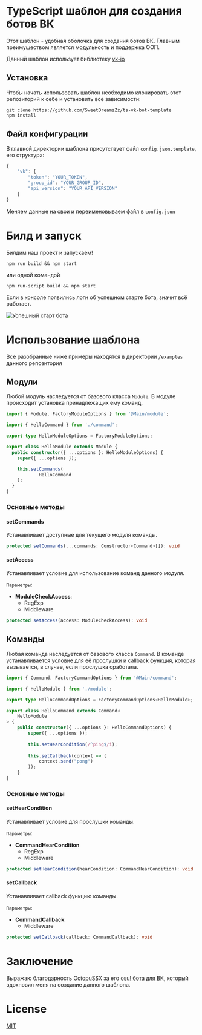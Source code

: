 # TypeScript шаблон для создания ботов ВК
Этот шаблон - удобная оболочка для создания ботов ВК. Главным преимуществом является модульность и поддержка ООП.

Данный шаблон использует библиотеку [vk-io](https://github.com/negezor/vk-io/)

## Установка
Чтобы начать использовать шаблон необходимо клонировать этот репозиторий к себе и установить все зависимости:

```
git clone https://github.com/SweetDreamzZz/ts-vk-bot-template
npm install
```

## Файл конфигурации

В главной директории шаблона присутствует файл `config.json.template`, его структура:

```js
{
    "vk": {
        "token": "YOUR_TOKEN",
        "group_id": "YOUR_GROUP_ID",
        "api_version": "YOUR_API_VERSION"
    }
}
```

Меняем данные на свои и переименовываем файл в `config.json`

# Билд и запуск

Билдим наш проект и запускаем!

```
npm run build && npm start
```

или одной командой

```
npm run-script build && npm start
```

Если в консоле появились логи об успешном старте бота, значит всё работает.

![Успешный старт бота](https://sun9-33.userapi.com/impg/TOasq81qYMNTeEUZuO7cQAlj7TMMV684_WEcFA/xeaCdIzn70s.jpg?size=301x99&quality=96&sign=43e1950c087ce1fe40aed7ac54a5a361&type=album)

# Использование шаблона

Все разобранные ниже примеры находятся в директории `/examples` данного репозитория

## Модули

Любой модуль наследуется от базового класса `Module`.
В модуле происходит установка принадлежащих ему команд.

```ts
import { Module, FactoryModuleOptions } from '@Main/module';

import { HelloCommand } from './command';

export type HelloModuleOptions = FactoryModuleOptions;

export class HelloModule extends Module {
  public constructor({ ...options }: HelloModuleOptions) {
    super({ ...options });

    this.setCommands(
            HelloCommand
    );
  }
}
```

### Основные методы

#### setCommands

Устанавливает доступные для текущего модуля команды.

```ts
protected setCommands(...commands: Constructor<Command>[]): void
```

#### setAccess

Устанавливает условие для использование команд данного модуля.

`Параметры`:

* **ModuleCheckAccess**:
  * RegExp
  * Middleware
    
```ts
protected setAccess(access: ModuleCheckAccess): void
```

## Команды

Любая команда наследуется от базового класса `Command`.
В команде устанавливается условие для её прослушки и callback функция, 
которая вызывается, в случае, если прослушка сработала.

```ts
import { Command, FactoryCommandOptions } from '@Main/command';

import { HelloModule } from './module';

export type HelloCommandOptions = FactoryCommandOptions<HelloModule>;

export class HelloCommand extends Command<
    HelloModule
> {
    public constructor({ ...options }: HelloCommandOptions) {
        super({ ...options });
        
        this.setHearCondition(/^ping$/i);
        
        this.setCallback(context => (
            context.send("pong")
        ));
    }
}
```

### Основные методы



#### setHearCondition 
Устанавливает условие для прослушки команды.

`Параметры`:

* **CommandHearCondition**
  * RegExp
  * Middleware

```ts
protected setHearCondition(hearCondition: CommandHearCondition): void
```

#### setCallback 
Устанавливает callback функцию команды.

`Параметры`:

* **CommandCallback**
    * Middleware

```ts
protected setCallback(callback: CommandCallback): void
```

# Заключение

Выражаю благодарность [OctopuSSX](https://github.com/uzervlad) за его [osu! бота для ВК](https://github.com/OctoDumb/osubot), который вдохновил меня на создание данного шаблона.

# License

[MIT](https://github.com/SweetDreamzZz/ts-vk-bot-template/blob/master/LICENSE)
